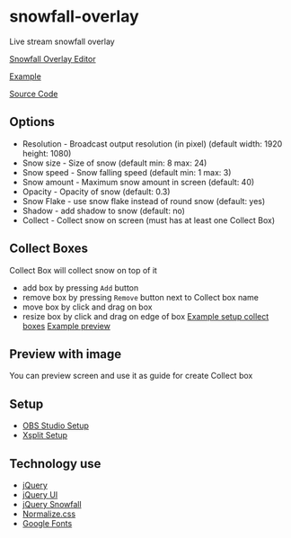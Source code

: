 # snowfall-overlay
Live stream snowfall overlay

[Snowfall Overlay Editor](https://kerlos.github.io/snowfall-overlay/)

[Example](https://kerlos.github.io/snowfall-overlay/?view&minSize=8&maxSize=24&minSpeed=1&maxSpeed=3&amount=40&collect=1&shadow=0&image=1&width=1920&height=1080&opacity=0.3)

[Source Code](https://github.com/kerlos/snowfall-overlay/tree/gh-pages)

## Options
* Resolution - Broadcast output resolution (in pixel) (default width: 1920 height: 1080)
* Snow size - Size of snow (default min: 8 max: 24)
* Snow speed - Snow falling speed (default min: 1 max: 3)
* Snow amount - Maximum snow amount in screen (default: 40)
* Opacity - Opacity of snow (default: 0.3)
* Snow Flake - use snow flake instead of round snow (default: yes)
* Shadow - add shadow to snow (default: no)
* Collect - Collect snow on screen (must has at least one Collect Box)

## Collect Boxes
Collect Box will collect snow on top of it
* add box by pressing `Add` button
* remove box by pressing `Remove` button next to Collect box name
* move box by click and drag on box
* resize box by click and drag on edge of box
[Example setup collect boxes](https://raw.githubusercontent.com/kerlos/snowfall-overlay/master/examples/collect_setup.jpg)
[Example preview](https://raw.githubusercontent.com/kerlos/snowfall-overlay/master/examples/collect_preview.jpg)

## Preview with image
You can preview screen and use it as guide for create Collect box

## Setup
* [OBS Studio Setup](https://github.com/kerlos/snowfall-overlay/wiki/OBS-Setup)
* [Xsplit Setup](https://github.com/kerlos/snowfall-overlay/wiki/Xsplit-Setup)

## Technology use
* [jQuery](https://jquery.com/)
* [jQuery UI](https://jqueryui.com/)
* [jQuery Snowfall](https://github.com/loktar00/JQuery-Snowfall)
* [Normalize.css](https://necolas.github.io/normalize.css/)
* [Google Fonts](https://fonts.google.com/)
